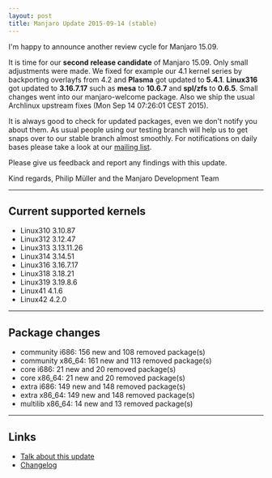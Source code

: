```yaml
---
layout: post
title: Manjaro Update 2015-09-14 (stable)
---
```


I'm happy to announce another review cycle for Manjaro 15.09.

It is time for our **second release candidate** of Manjaro 15.09. Only small adjustments were made. We fixed for example our 4.1 kernel series by backporting overlayfs from 4.2 and **Plasma** got updated to **5.4.1**. **Linux316** got updated to **3.16.7.17** such as **mesa** to **10.6.7** and **spl/zfs** to **0.6.5**. Small changes went into our manjaro-welcome package. Also we ship the usual Archlinux upstream fixes (Mon Sep 14 07:26:01 CEST 2015).

It is always good to check for updated packages, even we don't notify you about them. As usual people using our testing branch will help us to get snaps over to our stable branch almost smoothly. For notifications on daily bases please take a look at our [mailing list](https://lists.manjaro.org/pipermail/manjaro-packages/).

Please give us feedback and report any findings with this update.

Kind regards,
Philip Müller and the Manjaro Development Team

----

## Current supported kernels

* Linux310 3.10.87
* Linux312 3.12.47
* Linux313 3.13.11.26
* Linux314 3.14.51
* Linux316 3.16.7.17
* Linux318 3.18.21
* Linux319 3.19.8.6
* Linux41  4.1.6
* Linux42  4.2.0

----

## Package changes

* community i686:  156 new and 108 removed package(s)
* community x86_64:  161 new and 113 removed package(s)
* core i686:  21 new and 20 removed package(s)
* core x86_64:  21 new and 20 removed package(s)
* extra i686:  149 new and 148 removed package(s)
* extra x86_64:  149 new and 148 removed package(s)
* multilib x86_64:  14 new and 13 removed package(s)

----

## Links

* [Talk about this update](https://forum.manjaro.org/index.php?topic=26196.0)
* [Changelog](https://lists.manjaro.org/pipermail/manjaro-packages/Week-of-Mon-20150914/004168.html)
